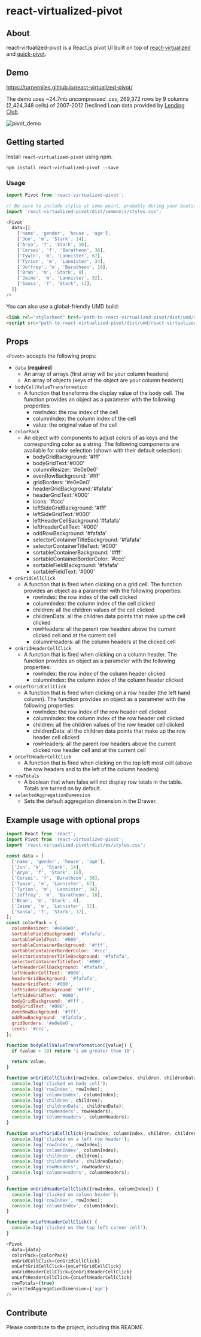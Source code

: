 react-virtualized-pivot
============

## About
react-virtualized-pivot is a React.js pivot UI built on top of [react-virtualized](https://github.com/bvaughn/react-virtualized) and [quick-pivot](https://github.com/pat310/quick-pivot).

## Demo
https://turnerniles.github.io/react-virtualized-pivot/

The demo uses ~24.7mb uncompressed .csv, 269,372 rows by 9 columns (2,424,348 cells) of 2007-2012 Declined Loan data provided by [Lending Club](https://www.lendingclub.com/info/download-data.action).

![pivot_demo](https://user-images.githubusercontent.com/8146241/29742823-06c2adf8-8a54-11e7-96ed-18466e853482.gif)

## Getting started

Install `react-virtualized-pivot` using npm.

```shell
npm install react-virtualized-pivot --save
```

### Usage

```js
import Pivot from 'react-virtualized-pivot';

// Be sure to include styles at some point, probably during your bootstrapping
import 'react-virtualized-pivot/dist/commonjs/styles.css';

<Pivot
  data={[
    ['name', 'gender', 'house', 'age'],
    ['Jon', 'm', 'Stark', 14],
    ['Arya', 'f', 'Stark', 10],
    ['Cersei', 'f', 'Baratheon', 38],
    ['Tywin', 'm', 'Lannister', 67],
    ['Tyrion', 'm', 'Lannister', 34],
    ['Joffrey', 'm', 'Baratheon', 18],
    ['Bran', 'm', 'Stark', 8],
    ['Jaime', 'm', 'Lannister', 32],
    ['Sansa', 'f', 'Stark', 12],
  ]}
/>
```

You can also use a global-friendly UMD build:
```html
<link rel="stylesheet" href="path-to-react-virtualized-pivot/dist/umd/styles.css">
<script src="path-to-react-virtualized-pivot/dist/umd/react-virtualized-pivot.js"></script>
```

## Props
`<Pivot>` accepts the following props:
* `data` (**required**)
  * An array of arrays (first array will be your column headers)
  * An array of objects (keys of the object are your column headers)
* `bodyCellValueTransformation`
  * A function that transforms the display value of the body cell. The function provides an object as a parameter with the following properties:
    * rowIndex: the row index of the cell
    * columnIndex: the column index of the cell
    * value: the original value of the cell
* `colorPack`
  * An object with components to adjust colors of as keys and the corresponding color as a string. The following components are available for color selection (shown with their default selection):
    * bodyGridBackground: '#fff'
    * bodyGridText:'#000'
    * columnResizer: '#e0e0e0'
    * evenRowBackground: '#fff'
    * gridBorders: '#e0e0e0'
    * headerGridBackground:'#fafafa'
    * headerGridText:'#000'
    * icons: '#ccc'
    * leftSideGridBackground: '#fff'
    * leftSideGridText:'#000'
    * leftHeaderCellBackground:'#fafafa'
    * leftHeaderCellText: '#000'
    * oddRowBackground: '#fafafa'
    * selectorContainerTitleBackground: '#fafafa'
    * selectorContainerTitleText: '#000'
    * sortableContainerBackground: '#fff'
    * sortableContainerBorderColor: '#ccc'
    * sortableFieldBackground: '#fafafa'
    * sortableFieldText: '#000'
* `onGridCellClick`
  * A function that is fired when clicking on a grid cell. The function provides an object as a parameter with the following properties:
    * rowIndex: the row index of the cell clicked
    * columnIndex: the column index of the cell clicked
    * children: all the children values of the cell clicked
    * childrenData: all the children data points that make up the cell clicked
    * rowHeaders: all the parent row headers above the current clicked cell and at the current cell
    * columnHeaders: all the column headers at the clicked cell
* `onGridHeaderCellClick`
  * A function that is fired when clicking on a column header. The function provides an object as a parameter with the following properties:
    * rowIndex: the row index of the column header clicked
    * columnIndex: the column index of the column header clicked
* `onLeftGridCellClick`
  * A function that is fired when clicking on a row header (the left hand column). The function provides an object as a parameter with the following properties:
    * rowIndex: the row index of the row header cell clicked
    * columnIndex: the column index of the row header cell clicked
    * children: all the children values of the row header cell clicked
    * childrenData: all the children data points that make up the row header cell clicked
    * rowHeaders: all the parent row headers above the current clicked row header cell and at the current cell
* `onLeftHeaderCellClick`
  * A function that is fired when clicking on the top left most cell (above the row headers and to the left of the column headers)
* `rowTotals`
  * A boolean that when false will not display row totals in the table. Totals are turned on by default.
* `selectedAggregationDimension`
  * Sets the default aggregation dimension in the Drawer.

## Example usage with optional props
```js
import React from 'react';
import Pivot from 'react-virtualized-pivot';
import 'react-virtualized-pivot/dist/es/styles.css';

const data = [
  ['name', 'gender', 'house', 'age'],
  ['Jon', 'm', 'Stark', 14],
  ['Arya', 'f', 'Stark', 10],
  ['Cersei', 'f', 'Baratheon', 38],
  ['Tywin', 'm', 'Lannister', 67],
  ['Tyrion', 'm', 'Lannister', 34],
  ['Joffrey', 'm', 'Baratheon', 18],
  ['Bran', 'm', 'Stark', 8],
  ['Jaime', 'm', 'Lannister', 32],
  ['Sansa', 'f', 'Stark', 12],
];
const colorPack = {
  columnResizer: '#e0e0e0',
  sortableFieldBackground: '#fafafa',
  sortableFieldText: '#000',
  sortableContainerBackground: '#fff',
  sortableContainerBorderColor: '#ccc',
  selectorContainerTitleBackground: '#fafafa',
  selectorContainerTitleText: '#000',
  leftHeaderCellBackground: '#fafafa',
  leftHeaderCellText: '#000',
  headerGridBackground: '#fafafa',
  headerGridText: '#000',
  leftSideGridBackground: '#fff',
  leftSideGridText: '#000',
  bodyGridBackground: '#fff',
  bodyGridText: '#000',
  evenRowBackground: '#fff',
  oddRowBackground: '#fafafa',
  gridBorders: '#e0e0e0',
  icons: '#ccc',
};

function bodyCellValueTransformation({value}) {
  if (value > 10) return 'i am greater than 10';

  return value;
}

function onGridCellClick({rowIndex, columnIndex, children, childrenData, rowHeaders, columnHeaders}) {
  console.log('clicked on body cell');
  console.log('rowIndex', rowIndex);
  console.log('columnIndex', columnIndex);
  console.log('children', children);
  console.log('childrenData', childrenData);
  console.log('rowHeaders', rowHeaders);
  console.log('columnHeaders', columnHeaders);
}

function onLeftGridCellClick({rowIndex, columnIndex, children, childrenData, rowHeaders, columnHeaders}) {
  console.log('clicked on a left row header');
  console.log('rowIndex', rowIndex);
  console.log('columnIndex', columnIndex);
  console.log('children', children);
  console.log('childrenData', childrenData);
  console.log('rowHeaders', rowHeaders);
  console.log('columnHeaders', columnHeaders);
}

function onGridHeaderCellClick({rowIndex, columnIndex}) {
  console.log('clicked on column header');
  console.log('rowIndex', rowIndex);
  console.log('columnIndex', columnIndex);
}

function onLeftHeaderCellClick() {
  console.log('clicked on the top left corner cell');
}

<Pivot
  data={data}
  colorPack={colorPack}
  onGridCellClick={onGridCellClick}
  onLeftGridCellClick={onLeftGridCellClick}
  onGridHeaderCellClick={onGridHeaderCellClick}
  onLeftHeaderCellClick={onLeftHeaderCellClick}
  rowTotals={true}
  selectedAggregationDimension={'age'}  
/>
```

## Contribute
Please contribute to the project, including this README.
